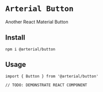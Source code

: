 # `Arterial Button`

Another React Material Button

## Install

```
npm i @arterial/button
```

## Usage

```
import { Button } from '@arterial/button'

// TODO: DEMONSTRATE REACT COMPONENT
```
